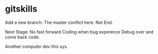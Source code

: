 # gitskills
Add a new branch.
The master conflict here.
Not End.

Next Stage:
No fast forward
Coding when bug experence
Debug over and come back code.

Another computer dev this sys.

